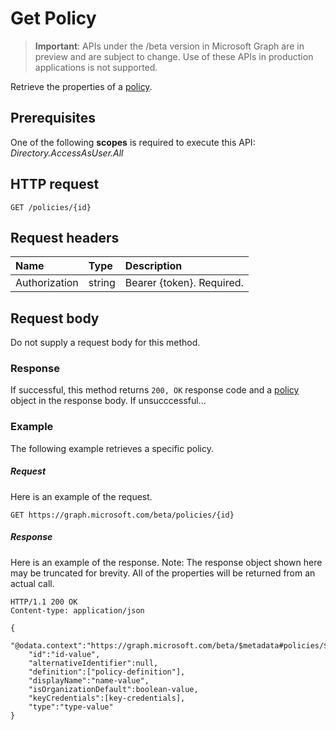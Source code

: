 # Get Policy

> **Important**: APIs under the /beta version in Microsoft Graph are in preview and are subject to change. Use of these APIs in production applications is not supported.

Retrieve the properties of a [policy](../resources/policy.md).

## Prerequisites
One of the following **scopes** is required to execute this API:
*Directory.AccessAsUser.All*

## HTTP request
<!-- { "blockType": "ignored" } -->
```http
GET /policies/{id}
```
## Request headers
| Name       | Type | Description|
|:---------------|:--------|:----------|
| Authorization  | string  | Bearer {token}. Required. |

## Request body
Do not supply a request body for this method.

### Response
If successful, this method returns `200, OK` response code and a [policy](../resources/policy.md) object in the response body. If unsucccessful...

### Example
The following example retrieves a specific policy.

##### Request
Here is an example of the request.

```http
GET https://graph.microsoft.com/beta/policies/{id}
```

##### Response
Here is an example of the response. Note: The response object shown here may be truncated for brevity. All of the properties will be returned from an actual call.

```http
HTTP/1.1 200 OK
Content-type: application/json

{
	"@odata.context":"https://graph.microsoft.com/beta/$metadata#policies/$entity",
	"id":"id-value",
	"alternativeIdentifier":null,
	"definition":["policy-definition"],
	"displayName":"name-value",
	"isOrganizationDefault":boolean-value,
	"keyCredentials":[key-credentials],
	"type":"type-value"
}
```

<!-- uuid: 8fcb5dbc-d5aa-4681-8e31-b001d5168d79
2015-10-25 14:57:30 UTC -->
<!-- {
  "type": "#page.annotation",
  "description": "message: createReply",
  "keywords": "",
  "section": "documentation",
  "tocPath": ""
}-->

